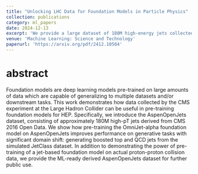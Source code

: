```yaml
---
title: "Unlocking LHC Data for Foundation Models in Particle Physics"
collection: publications
category: ml_papers
date: 2024-12-13
excerpt: 'We provide a large dataset of 180M high-energy jets collected by the CMS experiment at the Large Hadron Collider (LHC) and show how it can be used to pre-train GPT-based Foundation Models for high-energy particle physics. We demonstrate that the performance of fine-tuned models on smalls amount of data follow scalling laws while models trained from scratch require much more  data in order to match the same performance.'
venue: 'Machine Learning: Science and Technology'
paperurl: 'https://arxiv.org/pdf/2412.10504'
---
```


abstract
===
Foundation models are deep learning models pre-trained on large amounts of data which are capable of generalizing to multiple datasets and/or downstream tasks. This work demonstrates how data collected by the CMS experiment at the Large Hadron Collider can be useful in pre-training foundation models for HEP. Specifically, we introduce the AspenOpenJets dataset, consisting of approximately 180M high-pT jets derived from CMS 2016 Open Data. We show how pre-training the OmniJet-alpha foundation model on AspenOpenJets improves performance on generative tasks with significant domain shift: generating boosted top and QCD jets from the simulated JetClass dataset. In addition to demonstrating the power of pre-training of a jet-based foundation model on actual proton-proton collision data, we provide the ML-ready derived AspenOpenJets dataset for further public use.